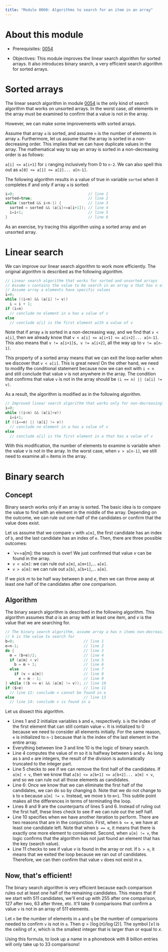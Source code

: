 ```yaml
---
title: "Module 0060: Algorithms to search for an item in an array"
---
```


# About this module

-   Prerequisites: [0054](../0054)

-   Objectives: This module improves the linear search algorithm for
    sorted arrays. It also introduces binary search, a very efficient
    search algorithm for sorted arrays.

# Sorted arrays

The linear search algorithm in module [0054](../0054) is the only kind
of search algorithm that works on unsorted arrays. In the worst case,
*all* elements in the array must be examined to confirm that a value is
not in the array.

However, we can make some improvements with sorted arrays.

Assume that array `a` is sorted, and assume `n` is the number of elements in array `a`. Furthermore, let us assume that the array is
sorted in a non-decreasing order. This implies that we can have
duplicate values in the array. The mathematical way to say an array is
sorted in a non-decreasing order is as follows:

`a[i] <= a[i+1]` for `i` ranging inclusively from 0 to `n-2`. We can also spell this out as
`a[0] <= a[1] <= a[2]... a[n-1]`.

The following algorithm results in a value of true in variable `sorted` when it completes if and only if array `a` is sorted:

```c
i=0;                                 // line 1
sorted=true;                         // line 2
while (sorted && i<n-1) {            // line 3
  sorted = sorted && (a[i]<=a[i+1]); // line 4
  i=i+1;                             // line 5
}                                    // line 6
```

As an exercise, try tracing this algorithm using a sorted array and an unsorted array.

# Linear search

We can improve our linear search algorithm to work more efficiently. The original algorithm is described as the following algorithm.

```c
// Linear search algorithm that works for sorted and unsorted arrays
// Assume v contains the value to be search in an array a that has n elements
// Assume array a elements have specific values
i=0;
while ((i<n) && (a[i] != v))
  i = i + 1;
if (i=n)
  // conclude no element in a has a value of v
else
  // conclude a[i] is the first element with a value of v
```

Note that if array `a` is sorted in a non-decreasing way, and we find that `v < a[i]`, then we already know that
`v < a[i] <= a[i+1] <= a[i+2]... a[n-1]`. This also means that `v != a[i+1]$, v != a[i+2]`, all the way
up to `v != a[n-1]`.

This property of a sorted array means that we can exit the loop earlier
when we discover that `v < a[i]`. This is great news! On the other hand,
we need to modify the conditional statement because now we can exit with
`i < n` and still conclude that value $v$ is not anywhere in the
array. The condition that confirms that value `v` is not in the array
should be `(i == n) || (a[i] != v)`.

As a result, the algorithm is modified as in the following algorithm.

```c
// Improved linear search algorithm that works only for non-decreasingly sorted arrays.
i=0;
while ((i<n) && (a[i]<v))
  i=i+1;
if ((i==n) || (a[i] != v))
  // conclude no element in a has a value of v
else
  // conclude a[i] is the first element in a that has a value of v
```

With this modification, the number of elements to examine is variable
when the value $v$ is not in the array. In the worst case,
when `v > a[n-1]`, we still need to examine all `n` items in the array.

# Binary search

## Concept

Binary search works only if an array is sorted. The basic idea is to
compare the value to find with an element in the middle of the array.
Depending on the outcome, we can rule out one-half of the candidates
or confirm that the value does exist.

Let us assume that we compare `v` with `a[m]`, the first candidate has
an index of `b`, and the last candidate has an index of `e`. Then, there
are three possible outcomes:

-   `v==a[m]: the search is over! We just confirmed that value $v$ can
    be found in the array.
-   `v < a[m]`: we can rule out `a[m]`, `a[m+1]`,... `a[e]`.
-   `v > a[m]`: we can rule out `a[b]`, `a[b+1]`,... `a[m]`.

If we pick $m$ to be half way between $b$ and $e$, then we can throw
away at least one half of the candidates after one comparison.

## Algorithm

The binary search algorithm is described in the following algorithm. This algorithm assumes that $a$ is an
array with at least one item, and $v$ is the value that we are searching
for.

```c
// The binary search algorithm, assume array a has n items non-decreasingly sorted
// k is the value to search for
b=0;                               // line 1
e=n-1;                             // line 2
do {                               // line 3
  m = (b+e)/2;                     // line 4
  if (a[m] < v)                    // line 5
    b = m + 1;                     // line 6
  else                             // line 7
    if (v < a[m])                  // line 8
      e = m - 1;                   // line 9
} while ((b <= e) && (a[m] != v)); // line 10
if ($>e)                           // line 11
  // line 12: conclude v cannot be found in a
else                               // line 13
  // line 14: conclude v is found in a
```

Let us dissect this algorithm.

-   Lines 1 and
    2 initialize variables `b` and `e`,
    respectively. `b` is the index of the first element that can still
    contain value `v`. It is initialized to 0 because we need to
    consider all elements initially. For the same reason, `e` is
    initialized to `n-1` because that is the index of the last element
    in the entire array.
-   Everything between line    3 and line 10 is the logic of binary search.
-   Line 4 computes the value of $m$ so it is
    halfway between `b` and `e`. As long as `b` and `e` are integers, the result of the division is automatically truncated to the integer part.
-   Line 5 checks to see if we can remove the
    first half of the candidates. If `a[m] < v`, then we know that
    `a[b] <= a[b+1] <= a[b+2]... a[m] < v`, and so we can
    rule out all those elements as candidates.
-   Line 6: Once we know that we can eliminate the
    first half of the candidates, we can do so by changing $b$. Note
    that we do not change to `b` to `m` because `a[m] != v`. Instead,
    we move `b` to `m+1`. This subtle point makes all the differences in
    terms of terminating the loop.
-   Lines 8 and 9 are the counterparts of lines
    5 and
    6. Instead of ruling out the first
    half, these lines check to see if we can rule out the self half.
-   Line 10 specifies when we have another iteration to perform. There are two reasons that are in the conjunction. First, when `b <= e`, we have at least one candidate left. Note that when `b == e`, it means that there is exactly one
    more element to considered. Second, when `a[m] != v`, the logic confirms that the algorithm has not just found an element that has the key (search value).
-   Line 11 checks to see if value $v$ is found in
    the array or not. If `b > e`, it means that we exited the loop
    because we ran out of candidates. Therefore, we can then confirm
    that value `v` does not exist in `a`.

## Now, that's efficient!

The binary search algorithm is very efficient because each comparison
rules out at least one half of the remaining candidates. This means
that if we start with 511 candidates, we'll end up with 255 after
one comparison, 127 after two, 63 after three, etc. It'll take 9 comparisons that confirm a value `v` is not in an
array of 511 elements.

Let `n` be the number of elements in `a` and `q` be the number of comparisons needed to confirm
`v` is not in `a`. Then $q = \lceil \log{(n)} / \log{(2)} \rceil$. The
symbol $\lceil x \rceil$ is the ceiling of $x$, which is the smallest
integer that is larger than or equal to $x$.

Using this formula, to look up a name in a phonebook with 8 billion
entries will only take up to 33 comparisons!
